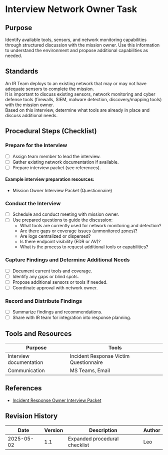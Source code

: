 # Interview Network Owner Task

## Purpose

Identify available tools, sensors, and network monitoring capabilities through structured discussion with the mission owner. Use this information to understand the environment and propose additional capabilities as needed.

## Standards

An IR Team deploys to an existing network that may or may not have adequate sensors to complete the mission.  
It is important to discuss existing sensors, network monitoring and cyber defense tools (firewalls, SIEM, malware detection, discovery/mapping tools) with the mission owner.  
Based on this interview, determine what tools are already in place and discuss additional needs.

## Procedural Steps (Checklist)

### Prepare for the Interview

- [ ] Assign team member to lead the interview.
- [ ] Gather existing network documentation if available.
- [ ] Prepare interview packet (see references).

#### Example interview preparation resources:
- Mission Owner Interview Packet (Questionnaire)

### Conduct the Interview

- [ ] Schedule and conduct meeting with mission owner.
- [ ] Use prepared questions to guide the discussion:
  - What tools are currently used for network monitoring and detection?
  - Are there gaps or coverage issues (unmonitored zones)?
  - Are logs centralized or dispersed?
  - Is there endpoint visibility (EDR or AV)?
  - What is the process to request additional tools or capabilities?

### Capture Findings and Determine Additional Needs

- [ ] Document current tools and coverage.
- [ ] Identify any gaps or blind spots.
- [ ] Propose additional sensors or tools if needed.
- [ ] Coordinate approval with network owner.

### Record and Distribute Findings

- [ ] Summarize findings and recommendations.
- [ ] Share with IR team for integration into response planning.

## Tools and Resources

| Purpose | Tools |
|---------|-------|
| Interview documentation | Incident Response Victim Questionnaire |
| Communication | MS Teams, Email |

## References

- [Incident Response Owner Interview Packet](../Preparation_References/Business_Owner_Interview_Packet/Incident_Response_Victim_Questionaire.docx)

## Revision History

| Date | Version | Description | Author |
|------|---------|-------------|--------|
| 2025-05-02 | 1.1 | Expanded procedural checklist | Leo |

